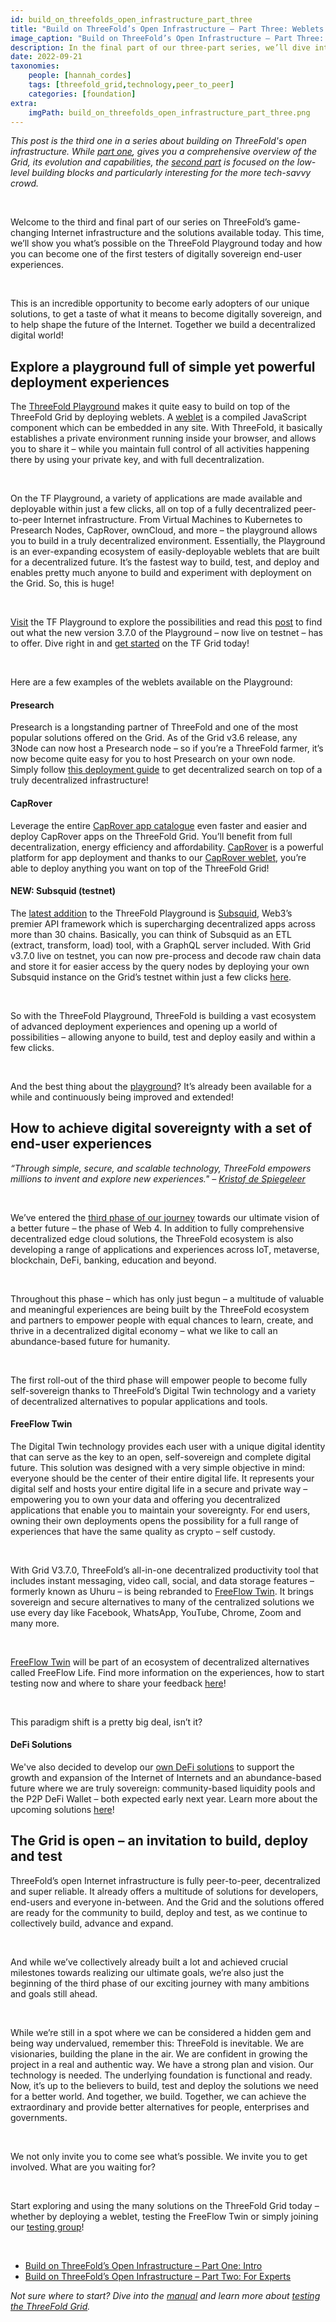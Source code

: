 ```yaml
---
id: build_on_threefolds_open_infrastructure_part_three
title: "Build on ThreeFold’s Open Infrastructure – Part Three: Weblets & End-Users"
image_caption: "Build on ThreeFold’s Open Infrastructure – Part Three: Weblets & End-Users"
description: In the final part of our three-part series, we’ll dive into a world of possibilities for developers, end-users and everyone in-between. Find out what’s possible on the ThreeFold Playground and discover your digital sovereignty with our end-user experiences.
date: 2022-09-21
taxonomies:
    people: [hannah_cordes]
    tags: [threefold_grid,technology,peer_to_peer]
    categories: [foundation]
extra:
    imgPath: build_on_threefolds_open_infrastructure_part_three.png
---
```

*This post is the third one in a series about building on ThreeFold's open infrastructure. While [part one](https://www.threefold.io/blog/build-on-threefolds-open-infrastructure/), gives you a comprehensive overview of the Grid, its evolution and capabilities, the [second part](https://www.threefold.io/blog/build-on-threefolds-open-infrastructure-part-two/) is focused on the low-level building blocks and particularly interesting for the more tech-savvy crowd.*


<br/>

Welcome to the third and final part of our series on ThreeFold’s game-changing Internet infrastructure and the solutions available today. This time, we’ll show you what’s possible on the ThreeFold Playground today and how you can become one of the first testers of digitally sovereign end-user experiences.

<br/>

This is an incredible opportunity to become early adopters of our unique solutions, to get a taste of what it means to become digitally sovereign, and to help shape the future of the Internet. Together we build a decentralized digital world!

## Explore a playground full of simple yet powerful deployment experiences

The [ThreeFold Playground](https://play.grid.tf/) makes it quite easy to build on top of the ThreeFold Grid by deploying weblets. A [weblet](https://library.threefold.me/info/manual/#/manual__weblets_home?id=weblets) is a compiled JavaScript component which can be embedded in any site. With ThreeFold, it basically establishes a private environment running inside your browser, and allows you to share it – while you maintain full control of all activities happening there by using your private key, and with full decentralization.

<br/>

On the TF Playground, a variety of applications are made available and deployable within just a few clicks, all on top of a fully decentralized peer-to-peer Internet infrastructure. From Virtual Machines to Kubernetes to Presearch Nodes, CapRover, ownCloud, and more – the playground allows you to build in a truly decentralized environment. Essentially, the Playground is an ever-expanding ecosystem of easily-deployable weblets that are built for a decentralized future. It’s the fastest way to build, test, and deploy and enables pretty much anyone to build and experiment with deployment on the Grid. So, this is huge!

<br/>

[Visit](https://play.grid.tf/) the TF Playground to explore the possibilities and read this [post](https://forum.threefold.io/t/threefold-product-focus-series-tf-playground-v3-7-0/3315?u=hannahcordes) to find out what the new version 3.7.0 of the Playground – now live on testnet – has to offer. Dive right in and [get started](https://library.threefold.me/info/manual/#/getstarted/manual__tfgrid3_getstarted) on the TF Grid today!

<br/>

Here are a few examples of the weblets available on the Playground:

#### Presearch

Presearch is a longstanding partner of ThreeFold and one of the most popular solutions offered on the Grid. As of the Grid v3.6 release, any 3Node can now host a Presearch node – so if you’re a ThreeFold farmer, it’s now become quite easy for you to host Presearch on your own node. Simply follow [this deployment guide](https://forum.threefold.io/t/presearch-nodes/3250?u=hannahcordes) to get decentralized search on top of a truly decentralized infrastructure!

#### CapRover

Leverage the entire [CapRover app catalogue](https://forum.threefold.io/t/caprover-your-app-environment/2133/3) even faster and easier and deploy CapRover apps on the ThreeFold Grid. You’ll benefit from full decentralization, energy efficiency and affordability. [CapRover](https://forum.threefold.io/t/create-your-own-app-environment-fast-and-easy-with-caprover-on-the-people-s-internet/2644?u=hannahcordes) is a powerful platform for app deployment and thanks to our [CapRover weblet](https://library.threefold.me/info/manual/#/manual__weblets_caprover?id=caprover), you’re able to deploy anything you want on top of the ThreeFold Grid!

#### NEW: Subsquid (testnet)

The [latest addition](https://forum.threefold.io/t/tfgrid-v3-7-0-is-now-live/3375?u=hannahcordes) to the ThreeFold Playground is [Subsquid](https://library.threefold.me/info/manual/#/manual__weblets_subsquid), Web3’s premier API framework which is supercharging decentralized apps across more than 30 chains. Basically, you can think of Subsquid as an ETL (extract, transform, load) tool, with a GraphQL server included. With Grid v3.7.0 live on testnet, you can now pre-process and decode raw chain data and store it for easier access by the query nodes by deploying your own Subsquid instance on the Grid’s testnet within just a few clicks [here](https://play.test.grid.tf/#/subsquid).

<br/>

So with the ThreeFold Playground, ThreeFold is building a vast ecosystem of advanced deployment experiences and opening up a world of possibilities – allowing anyone to build, test and deploy easily and within a few clicks.

<br/>

And the best thing about the [playground](https://library.threefold.me/info/manual/#/getstarted/manual__tfgrid3_getstarted)? It’s already been available for a while and continuously being improved and extended!

## How to achieve digital sovereignty with a set of end-user experiences

*“Through simple, secure, and scalable technology, ThreeFold empowers millions to invent and explore new experiences." – [Kristof de Spiegeleer](https://www.threefold.io/newsroom/paradise-hills/)*

<br/>

We’ve entered the [third phase of our journey](https://www.threefold.io/blog/four-phases-of-threefold/) towards our ultimate vision of a better future – the phase of Web 4. In addition to fully comprehensive decentralized edge cloud solutions, the ThreeFold ecosystem is also developing a range of applications and experiences across IoT, metaverse, blockchain, DeFi, banking, education and beyond.

<br/>

Throughout this phase – which has only just begun – a multitude of valuable and meaningful experiences are being built by the ThreeFold ecosystem and partners to empower people with equal chances to learn, create, and thrive in a decentralized digital economy – what we like to call an abundance-based future for humanity.

<br/>

The first roll-out of the third phase will empower people to become fully self-sovereign thanks to ThreeFold’s Digital Twin technology and a variety of decentralized alternatives to popular applications and tools. 

#### FreeFlow Twin

The Digital Twin technology provides each user with a unique digital identity that can serve as the key to an open, self-sovereign and complete digital future. This solution was designed with a very simple objective in mind: everyone should be the center of their entire digital life. It represents your digital self and hosts your entire digital life in a secure and private way – empowering you to own your data and offering you decentralized applications that enable you to maintain your sovereignty. For end users, owning their own deployments opens the possibility for a full range of experiences that have the same quality as crypto – self custody.

<br/>

With Grid V3.7.0, ThreeFold’s all-in-one decentralized productivity tool that includes instant messaging, video call, social, and data storage features – formerly known as Uhuru – is being rebranded to [FreeFlow Twin](https://forum.threefold.io/t/lets-test-out-freeflow-twin-beta-formerly-uhuru/3299?u=hannahcordes). It brings sovereign and secure alternatives to many of the centralized solutions we use every day like Facebook, WhatsApp, YouTube, Chrome, Zoom and many more.

<br/>

[FreeFlow Twin](https://forum.threefold.io/t/threefold-product-updates-august-2022/3272?u=hannahcordes) will be part of an ecosystem of decentralized alternatives called FreeFlow Life. Find more information on the experiences, how to start testing now and where to share your feedback [here](https://forum.threefold.io/t/lets-test-out-freeflow-twin-beta-formerly-uhuru/3299?u=hannahcordes)!

<br/>

This paradigm shift is a pretty big deal, isn’t it?

#### DeFi Solutions

We've also decided to develop our [own DeFi solutions](https://www.threefold.io/blog/future-tft-ecosystem/) to support the growth and expansion of the Internet of Internets and an abundance-based future where we are truly sovereign: community-based liquidity pools and the P2P DeFi Wallet – both expected early next year. Learn more about the upcoming solutions [here](https://www.threefold.io/blog/future-tft-ecosystem/)!

## The Grid is open – an invitation to build, deploy and test

ThreeFold’s open Internet infrastructure is fully peer-to-peer, decentralized and super reliable. It already offers a multitude of solutions for developers, end-users and everyone in-between. And the Grid and the solutions offered are ready for the community to build, deploy and test, as we continue to collectively build, advance and expand.

<br/>

And while we’ve collectively already built a lot and achieved crucial milestones towards realizing our ultimate goals, we’re also just the beginning of the third phase of our exciting journey with many ambitions and goals still ahead.

<br/>

While we’re still in a spot where we can be considered a hidden gem and being way undervalued, remember this: ThreeFold is inevitable. We are visionaries, building the plane in the air. We are confident in growing the project in a real and authentic way. We have a strong plan and vision. Our technology is needed. The underlying foundation is functional and ready. Now, it’s up to the believers to build, test and deploy the solutions we need for a better world. And together, we build. Together, we can achieve the extraordinary and provide better alternatives for people, enterprises and governments.

<br/>

We not only invite you to come see what’s possible. We invite you to get involved. What are you waiting for?

<br/>

Start exploring and using the many solutions on the ThreeFold Grid today – whether by deploying a weblet, testing the FreeFlow Twin or simply joining our [testing group](https://t.me/threefoldtesting)!

<br/>

* [Build on ThreeFold’s Open Infrastructure – Part One: Intro](https://www.threefold.io/blog/build-on-threefolds-open-infrastructure/)
* [Build on ThreeFold’s Open Infrastructure – Part Two: For Experts](https://www.threefold.io/blog/build-on-threefolds-open-infrastructure-part-two/)

*Not sure where to start? Dive into the [manual](https://library.threefold.me/info/manual/#/) and learn more about [testing the ThreeFold Grid](https://library.threefold.me/info/manual/#/manual__grid3_testing?id=testing-the-threefold_grid3).*
